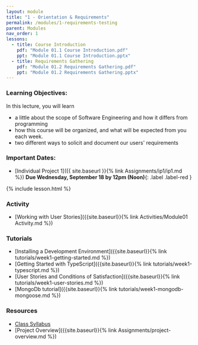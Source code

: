 ```yaml
---
layout: module
title: "1 - Orientation & Requirements"
permalink: /modules/1-requirements-testing
parent: Modules
nav_order: 1
lessons: 
  - title: Course Introduction
    pdf: "Module 01.1 Course Introduction.pdf"
    ppt: "Module 01.1 Course Introduction.pptx"
  - title: Requirements Gathering
    pdf: "Module 01.2 Requirements Gathering.pdf" 
    ppt: "Module 01.2 Requirements Gathering.pptx"
---
```

### Learning Objectives:
In this lecture, you will learn

* a little about the scope of Software Engineering and how it differs from programming
* how this course will be organized, and what will be expected from you each week.
* two different ways to solicit and document our users' requirements

### Important Dates:
* [Individual Project 1]({{ site.baseurl }}{% link Assignments/ip1/ip1.md %}) **Due Wednesday, September 18 by 12pm (Noon)**{: .label .label-red }

{% include lesson.html %}

### Activity
* [Working with User Stories]({{site.baseurl}}{% link Activities/Module01 Activity.md %})

### Tutorials
* [Installing a Development Environment]({{site.baseurl}}{% link tutorials/week1-getting-started.md %}) 
* [Getting Started with TypeScript]({{site.baseurl}}{% link tutorials/week1-typescript.md %})
* [User Stories and Conditions of Satisfaction]({{site.baseurl}}{% link tutorials/week1-user-stories.md %})
* [MongoDb tutorial]({{site.baseurl}}{% link tutorials/week1-mongodb-mongoose.md %})

### Resources
* [Class Syllabus](https://neu-se.github.io/CS4530-Fall-2024/)
* [Project Overview]({{site.baseurl}}{% link Assignments/project-overview.md %})